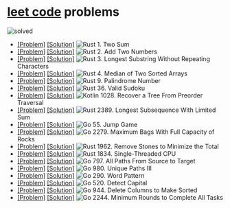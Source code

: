 # [leet code](https://leetcode.com/problemset/all/) problems

![solved](https://img.shields.io/badge/dynamic/json?style=flat-square&labelColor=black&color=%23ffa116&label=solved&query=solved&url=https%3A%2F%2Fleetcode-badge.vercel.app%2Fapi%2Fusers%2Fnothingelsematters&logo=leetcode&logoColor=yellow)

[Rust]: https://img.shields.io/badge/Rust-grey?style=flat-square&logo=Rust&logoColor=crimson
[Kotlin]: https://img.shields.io/badge/Kotlin-grey?style=flat-square&logo=Kotlin
[Go]: https://img.shields.io/badge/Go-grey?style=flat-square&logo=Go

- [[Problem]](https://leetcode.com/problems/two-sum/)
  [[Solution]](rust/src/two_sum.rs)
  ![Rust] 1. Two Sum
- [[Problem]](https://leetcode.com/problems/add-two-numbers/)
  [[Solution]](rust/src/add_two_numbers.rs)
  ![Rust] 2. Add Two Numbers
- [[Problem]](https://leetcode.com/problems/longest-substring-without-repeating-characters/)
  [[Solution]](rust/src/longest_substring_without_repeating_characters.rs)
  ![Rust] 3. Longest Substring Without Repeating Characters
- [[Problem]](https://leetcode.com/problems/median-of-two-sorted-arrays/)
  [[Solution]](rust/src/median_of_two_sorted_arrays.rs)
  ![Rust] 4. Median of Two Sorted Arrays
- [[Problem]](https://leetcode.com/problems/palindrome-number/)
  [[Solution]](rust/src/palindrome_number.rs)
  ![Rust] 9. Palindrome Number
- [[Problem]](https://leetcode.com/problems/valid-sudoku/)
  [[Solution]](rust/src/valid_sudoku.rs)
  ![Rust] 36. Valid Sudoku
- [[Problem]](https://leetcode.com/problems/recover-a-tree-from-preorder-traversal/)
  [[Solution]](kotlin/recoverATreeFromPreorderTraversal.kt)
  ![Kotlin] 1028. Recover a Tree From Preorder Traversal
- [[Problem]](https://leetcode.com/problems/longest-subsequence-with-limited-sum/)
  [[Solution]](rust/src/longest_subsequence_with_limited_sum.rs)
  ![Rust] 2389. Longest Subsequence With Limited Sum
- [[Problem]](https://leetcode.com/problems/jump-game/)
  [[Solution]](go/jump_game.go)
  ![Go] 55. Jump Game
- [[Problem]](https://leetcode.com/problems/maximum-bags-with-full-capacity-of-rocks/)
  [[Solution]](go/maximum_bags_with_full_capacity_of_rocks.go)
  ![Go] 2279. Maximum Bags With Full Capacity of Rocks
- [[Problem]](https://leetcode.com/problems/remove-stones-to-minimize-the-total/)
  [[Solution]](rust/src/remove_stones_to_minimize_the_total.rs)
  ![Rust] 1962. Remove Stones to Minimize the Total
- [[Problem]](https://leetcode.com/problems/single-threaded-cpu/)
  [[Solution]](rust/src/single_threaded_cpu.rs)
  ![Rust] 1834. Single-Threaded CPU
- [[Problem]](https://leetcode.com/problems/all-paths-from-source-to-target/)
  [[Solution]](go/all_paths_from_source_to_target.go)
  ![Go] 797. All Paths From Source to Target
- [[Problem]](https://leetcode.com/problems/unique-paths-iii/)
  [[Solution]](go/unique_paths_three.go)
  ![Go] 980. Unique Paths III
- [[Problem]](https://leetcode.com/problems/word-pattern/)
  [[Solution]](go/word_pattern.go)
  ![Go] 290. Word Pattern
- [[Problem]](https://leetcode.com/problems/detect-capital/)
  [[Solution]](go/detect_capital.go)
  ![Go] 520. Detect Capital
- [[Problem]](https://leetcode.com/problems/delete-columns-to-make-sorted/)
  [[Solution]](go/delete_columns_to_make_sorted.go)
  ![Go] 944. Delete Columns to Make Sorted
- [[Problem]](https://leetcode.com/problems/minimum-rounds-to-complete-all-tasks/)
  [[Solution]](go/minimum_rounds_to_complete_all_tasks.go)
  ![Go] 2244. Minimum Rounds to Complete All Tasks
